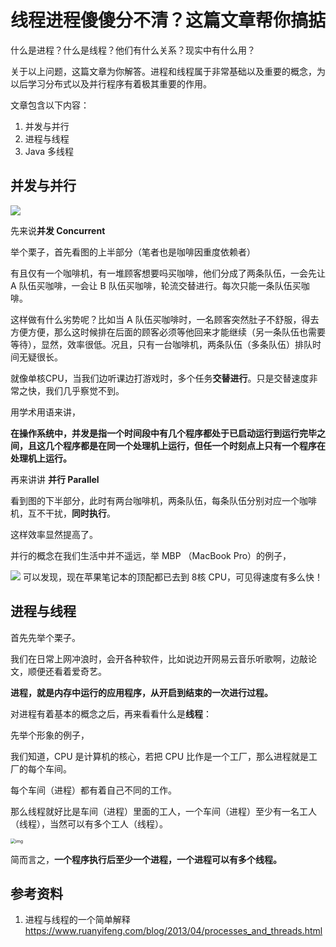 # 线程进程傻傻分不清？这篇文章帮你搞掂

什么是进程？什么是线程？他们有什么关系？现实中有什么用？



关于以上问题，这篇文章为你解答。进程和线程属于非常基础以及重要的概念，为以后学习分布式以及并行程序有着极其重要的作用。

文章包含以下内容：

1. 并发与并行
2. 进程与线程
3. Java 多线程


## 并发与并行

<img src="https://user-gold-cdn.xitu.io/2020/3/29/17126a43b380315e?w=600&h=451&f=png&s=95686" align = center style="zoom: 100%;" />


先来说**并发 Concurrent**

举个栗子，首先看图的上半部分（笔者也是咖啡因重度依赖者）

有且仅有一个咖啡机，有一堆顾客想要吗买咖啡，他们分成了两条队伍，一会先让 A 队伍买咖啡，一会让 B 队伍买咖啡，轮流交替进行。每次只能一条队伍买咖啡。

这样做有什么劣势呢？比如当 A 队伍买咖啡时，一名顾客突然肚子不舒服，得去方便方便，那么这时候排在后面的顾客必须等他回来才能继续（另一条队伍也需要等待），显然，效率很低。况且，只有一台咖啡机，两条队伍（多条队伍）排队时间无疑很长。

就像单核CPU，当我们边听课边打游戏时，多个任务**交替进行**。只是交替速度非常之快，我们几乎察觉不到。

用学术用语来讲，

**在操作系统中，并发是指一个时间段中有几个程序都处于已启动运行到运行完毕之间，且这几个程序都是在同一个处理机上运行，但任一个时刻点上只有一个程序在处理机上运行。**



再来讲讲 **并行 Parallel**

看到图的下半部分，此时有两台咖啡机，两条队伍，每条队伍分别对应一个咖啡机，互不干扰，**同时执行**。

这样效率显然提高了。

并行的概念在我们生活中并不遥远，举 MBP （MacBook Pro）的例子，

![](https://user-gold-cdn.xitu.io/2020/3/29/17126c9615fe77b5?w=1919&h=712&f=png&s=229406)
可以发现，现在苹果笔记本的顶配都已去到 8核 CPU，可见得速度有多么快！




## 进程与线程

首先先举个栗子。



我们在日常上网冲浪时，会开各种软件，比如说边开网易云音乐听歌啊，边敲论文，顺便还看着爱奇艺。



**进程，就是内存中运行的应用程序，从开启到结束的一次进行过程。**




对进程有着基本的概念之后，再来看看什么是**线程**：

先举个形象的例子，

我们知道，CPU 是计算机的核心，若把 CPU 比作是一个工厂，那么进程就是工厂的每个车间。



每个车间（进程）都有着自己不同的工作。

那么线程就好比是车间（进程）里面的工人，一个车间（进程）至少有一名工人（线程），当然可以有多个工人（线程）。



<img src="https://www.ruanyifeng.com/blogimg/asset/201304/bg2013042404.jpg" alt="img" align=center style="zoom: 50%;" />



简而言之，**一个程序执行后至少一个进程，一个进程可以有多个线程。**



## 参考资料

1.  进程与线程的一个简单解释 https://www.ruanyifeng.com/blog/2013/04/processes_and_threads.html
